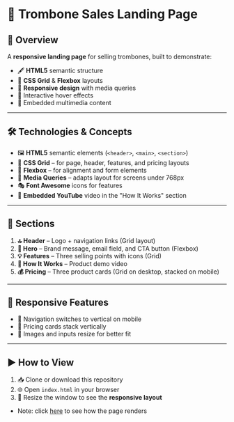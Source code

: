 # 🎺 Trombone Sales Landing Page

## 📌 Overview
A **responsive landing page** for selling trombones, built to demonstrate:
- 🖋 **HTML5** semantic structure
- 🎯 **CSS Grid** & **Flexbox** layouts
- 📱 **Responsive design** with media queries
- 🎨 Interactive hover effects
- 🎥 Embedded multimedia content

---

## 🛠 Technologies & Concepts
- 🖼 **HTML5** semantic elements (`<header>`, `<main>`, `<section>`)
- 🧩 **CSS Grid** – for page, header, features, and pricing layouts
- 📏 **Flexbox** – for alignment and form elements
- 📱 **Media Queries** – adapts layout for screens under 768px
- 🎭 **Font Awesome** icons for features
- 🎥 **Embedded YouTube** video in the "How It Works" section

---

## 📂 Sections
1. **🔝 Header** – Logo + navigation links (Grid layout)
2. **🚀 Hero** – Brand message, email field, and CTA button (Flexbox)
3. **💡 Features** – Three selling points with icons (Grid)
4. **🎥 How It Works** – Product demo video
5. **💰 Pricing** – Three product cards (Grid on desktop, stacked on mobile)

---

## 📱 Responsive Features
- 📜 Navigation switches to vertical on mobile
- 🧱 Pricing cards stack vertically
- 🔄 Images and inputs resize for better fit

---

## ▶ How to View
1. 📥 Clone or download this repository
2. 🌐 Open `index.html` in your browser
3. 📏 Resize the window to see the **responsive layout**

- Note: click [here](https://karianjahi.github.io/trombones-sale-css-grid/) to see how the page renders
